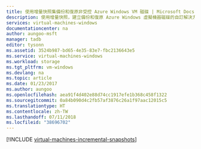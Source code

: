 ```yaml
---
title: 使用增量快照集備份和復原非受控 Azure Windows VM 磁碟 | Microsoft Docs
description: 使用增量快照，建立備份和復原 Azure Windows 虛擬機器磁碟的自訂解決方案。
services: virtual-machines-windows
documentationcenter: na
author: aungoo-msft
manager: tadb
editor: tysonn
ms.assetid: 3524b987-bd65-4e35-83e7-fbc2136643e5
ms.service: virtual-machines-windows
ms.workload: storage
ms.tgt_pltfrm: vm-windows
ms.devlang: na
ms.topic: article
ms.date: 01/23/2017
ms.author: aungoo
ms.openlocfilehash: aea91f4d402e88d74cc1917efe1b368c458f1322
ms.sourcegitcommit: 0a84b090d4c2fb57af3876c26a1f97aac12015c5
ms.translationtype: HT
ms.contentlocale: zh-TW
ms.lasthandoff: 07/11/2018
ms.locfileid: "38696702"
---
```

[!INCLUDE [virtual-machines-incremental-snapshots](../../../includes/virtual-machines-incremental-snapshots.md)]
